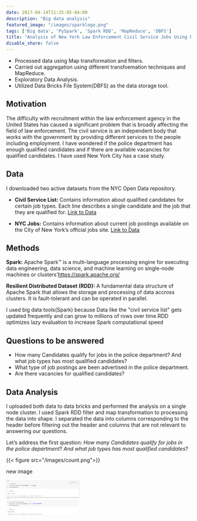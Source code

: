 ```yaml
---
date: 2017-04-14T11:25:05-04:00
description: "Big data analysis"
featured_image: "/images/sparklogo.png"
tags: ['Big data', 'PySpark', 'Spark RDD', 'MapReduce', 'DBFS']
title: "Analysis of New York Law Enforcement Civil Service Jobs Using Python PySpark"
disable_share: false
---
```

- Processed data using Map transformation and filters.
- Carried out aggregation using different transfoemation techniques and MapReduce.
- Exploratory Data Analysis.
- Utilized Data Bricks File System(DBFS) as the data storage tool.



## Motivation

The difficulty with recruitment within the law enforcement agency in the United States has caused a significant problem that is broadly affecting the field of law enforcement. The civil service is an independent body that works with the government by providing different services to the people including employment. I have wondered if the police department has enough qualified candidates and if there are available vacancies for qualified candidates. I have used New York City has a case study. 

## Data

I downloaded two active datasets from the NYC Open Data repository.

- **Civil Service List:** Contains information about qualified candidates for certain job types. Each line describes a single candidate and the job that they are qualified for. 
[Link to Data](https://data.cityofnewyork.us/City-Government/Civil-Service-List-Active-/vx8i-nprf)

- **NYC Jobs:** Contains information about current job postings available on the City of New York’s official jobs site.
[Link to Data](https://data.cityofnewyork.us/City-Government/NYC-Jobs/pda4-rgn4/data)

## Methods

**Spark:** Apache Spark™ is a multi-language processing engine for executing data engineering, data science, and machine learning on single-node machines or clusters’https://spark.apache.org/

**Resilient Distributed Dataset (RDD):** A fundamental data structure of Apache Spark that allows the storage and processing of data accross clusters. It is fault-tolerant and can be operated in parallel.

I used big data tools(Spark) because Data like the "civil service list" gets updated frequently and can grow to millions of rows over time.RDD optimizes lazy evaluation to increase Spark computational speed

## Questions to be answered

- How many Candidates qualify for jobs in the police department? And what job types has most qualified candidates?
- What type of job postings are been advertised in the police department.
- Are there vacancies for qualified candidates?

## Data Analysis

I uploaded both data to data bricks and performed the analysis on a single node cluster.
I used Spark RDD filter and map transformation to processing the data into shape. I separated the data into columns corresponding to the header before filtering out the header and columns that are not relevant to answering our questions.

Let’s address the first question: *How many Candidates qualify for jobs in the police department*? *And what job types has most qualified candidates*?


{{< figure src="/images/count.png">}}

new image

<img src="/images/count.png" width="200" height="100">